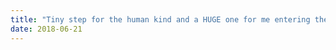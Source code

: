 ```yaml
---
title: "Tiny step for the human kind and a HUGE one for me entering the programming world"
date: 2018-06-21
---
```


